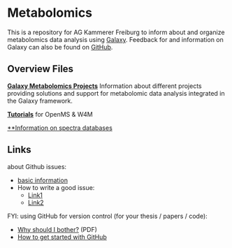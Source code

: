 # Metabolomics

This is a repository for AG Kammerer Freiburg to inform about and organize metabolomics data analysis using [Galaxy](https://galaxyproject.org/). Feedback for and information on Galaxy can also be found on [GitHub](https://github.com/galaxyproject/galaxy).

## Overview Files
[**Galaxy Metabolomics Projects**](./galaxy_metabolomics_projects.md) Information about different projects providing solutions and support for metabolomic data analysis integrated in the Galaxy framework.

[**Tutorials**](./Tutorials/) for OpenMS & W4M

[**Information on spectra databases](./spectra_databases.md)

## Links

about Github issues:
- [basic information](https://help.github.com/articles/about-issues/)
- How to write a good issue: 
    - [Link1](https://wiredcraft.com/blog/how-we-write-our-github-issues/)
    - [Link2](https://upthemes.com/blog/2014/02/writing-useful-github-issues/)
    
FYI: using GitHub for version control (for your thesis / papers / code):
- [Why should I bother?](http://www.konradvoelkel.com/wp-content/uploads/git-for-math.pdf) (PDF)
- [How to get started with GitHub](https://rogerdudler.github.io/git-guide/index.html)